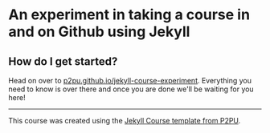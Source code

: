 # An experiment in taking a course in and on Github using Jekyll


## How do I get started?

Head on over to [p2pu.github.io/jekyll-course-experiment](http://p2pu.github.io/jekyll-course-experiment). Everything you need to know is over there and once you are done we'll be waiting for you here!
 
---

This course was created using the [Jekyll Course template from P2PU](http://github.com/p2pu/jekyll-course-template).
